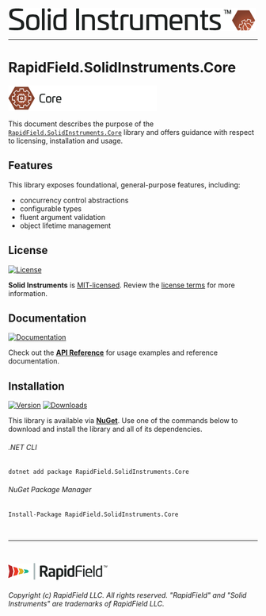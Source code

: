<!--
Copyright (c) RapidField LLC. Licensed under the MIT License. See LICENSE.txt in the project root for license information.
-->

[![Solid Instruments](../../SolidInstruments.Logo.Color.Transparent.500w.png)](../../README.md)
- - -

# RapidField.SolidInstruments.Core

![Core](Label.Core.300w.png)

This document describes the purpose of the [`RapidField.SolidInstruments.Core`]() library and offers guidance with respect to licensing, installation and usage.

## Features

This library exposes foundational, general-purpose features, including:

- concurrency control abstractions
- configurable types
- fluent argument validation
- object lifetime management

## License

[![License](https://img.shields.io/github/license/rapidfield/solid-instruments?style=flat&color=lightseagreen&label=license&logo=open-access&logoColor=lightgrey)](../../LICENSE.txt)

**Solid Instruments** is [MIT-licensed](https://en.wikipedia.org/wiki/MIT_License). Review the [license terms](../../LICENSE.txt) for more information.

## Documentation

[![Documentation](https://img.shields.io/badge/documentation-website-tan?style=flat&logo=buffer&logoColor=lightgrey)](https://www.solidinstruments.com/api/RapidField.SolidInstruments.Core.html)

Check out the [**API Reference**](https://www.solidinstruments.com/api/RapidField.SolidInstruments.Core.html) for usage examples and reference documentation.

## Installation

[![Version](https://img.shields.io/nuget/vpre/RapidField.SolidInstruments.Core?style=flat&color=blue&label=version&logo=nuget&logoColor=lightgrey)](https://www.nuget.org/packages/RapidField.SolidInstruments.Core)
[![Downloads](https://img.shields.io/nuget/dt/RapidField.SolidInstruments.Core?style=flat&color=blue&logo=nuget&logoColor=lightgrey)](https://www.nuget.org/packages/RapidField.SolidInstruments.Core)

This library is available via [**NuGet**](https://docs.microsoft.com/en-us/nuget/quickstart/install-and-use-a-package-in-visual-studio). Use one of the commands below to download and install the library and all of its dependencies.

###### .NET CLI

```shell
dotnet add package RapidField.SolidInstruments.Core
```

###### NuGet Package Manager

```shell
Install-Package RapidField.SolidInstruments.Core
```

<br />

- - -

<br />

[![RapidField](../../RapidField.Logo.Color.Black.Transparent.200w.png)](https://www.rapidfield.com)

###### Copyright (c) RapidField LLC. All rights reserved. "RapidField" and "Solid Instruments" are trademarks of RapidField LLC.